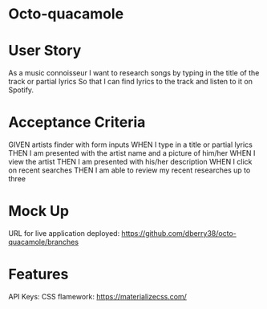# Octo-quacamole

# User Story
As a music connoisseur 
I want to research songs by typing in the title of the track or partial lyrics
So that I can find lyrics to the track and listen to it on Spotify. 

# Acceptance Criteria
GIVEN artists finder with form inputs
WHEN I type in a title or partial lyrics
THEN I am presented with the artist name and a picture of him/her
WHEN I view the artist 
THEN I am presented with his/her description 
WHEN I click on recent searches
THEN I am able to review my recent researches up to three





# Mock Up



URL for live application deployed: https://github.com/dberry38/octo-quacamole/branches



# Features
API Keys:
CSS flamework: https://materializecss.com/

